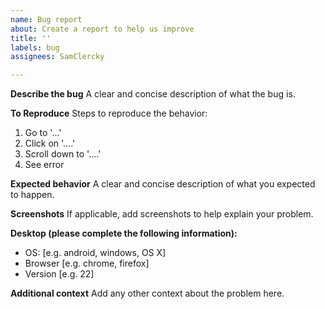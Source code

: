 ```yaml
---
name: Bug report
about: Create a report to help us improve
title: ''
labels: bug
assignees: SamClercky

---
```


**Describe the bug**
A clear and concise description of what the bug is.

**To Reproduce**
Steps to reproduce the behavior:
1. Go to '...'
2. Click on '....'
3. Scroll down to '....'
4. See error

**Expected behavior**
A clear and concise description of what you expected to happen.

**Screenshots**
If applicable, add screenshots to help explain your problem.

**Desktop (please complete the following information):**
 - OS: [e.g. android, windows, OS X]
 - Browser [e.g. chrome, firefox]
 - Version [e.g. 22]

**Additional context**
Add any other context about the problem here.
